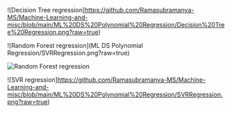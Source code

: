 ![Decision Tree regression]https://github.com/Ramasubramanya-MS/Machine-Learning-and-misc/blob/main/ML%20DS%20Polynomial%20Regression/Decision%20Tree%20Regression.png?raw=true)

![Random Forest regression](ML DS Polynomial Regression/SVRRegression.png?raw=true)

![Random Forest regression](https://github.com/Ramasubramanya-MS/Machine-Learning-and-misc/blob/main/ML%20DS%20Polynomial%20Regression/RandomForestRegression.png?raw=true)

![SVR regression]https://github.com/Ramasubramanya-MS/Machine-Learning-and-misc/blob/main/ML%20DS%20Polynomial%20Regression/SVRRegression.png?raw=true)
